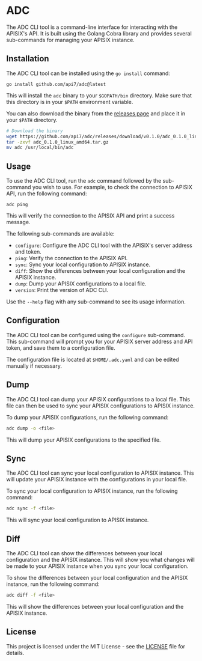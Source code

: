# ADC

The ADC CLI tool is a command-line interface for interacting with the APISIX's API. It is built using the Golang Cobra library and provides several sub-commands for managing your APISIX instance.

## Installation

The ADC CLI tool can be installed using the `go install` command:

```
go install github.com/api7/adc@latest
```

This will install the `adc` binary to your `$GOPATH/bin` directory. Make sure that this directory is in your `$PATH` environment variable.

You can also download the binary from the [releases page](https://github.com/api7/adc/releases) and place it in your `$PATH` directory.

```bash
# Download the binary
wget https://github.com/api7/adc/releases/download/v0.1.0/adc_0.1.0_linux_amd64.tar.gz
tar -zxvf adc_0.1.0_linux_amd64.tar.gz
mv adc /usr/local/bin/adc
```

## Usage

To use the ADC CLI tool, run the `adc` command followed by the sub-command you wish to use. For example, to check the connection to APISIX API, run the following command:

```
adc ping
```

This will verify the connection to the APISIX API and print a success message.

The following sub-commands are available:

- `configure`: Configure the ADC CLI tool with the APISIX's server address and token.
- `ping`: Verify the connection to the APISIX API.
- `sync`: Sync your local configuration to APISIX instance.
- `diff`: Show the differences between your local configuration and the APISIX instance.
- `dump`: Dump your APISIX configurations to a local file.
- `version`: Print the version of ADC CLI.

Use the `--help` flag with any sub-command to see its usage information.

## Configuration

The ADC CLI tool can be configured using the `configure` sub-command. This sub-command will prompt you for your APISIX server address and API token, and save them to a configuration file.

The configuration file is located at `$HOME/.adc.yaml` and can be edited manually if necessary.

## Dump

The ADC CLI tool can dump your APISIX configurations to a local file. This file can then be used to sync your APISIX configurations to APISIX instance.

To dump your APISIX configurations, run the following command:

```bash
adc dump -o <file>
```

This will dump your APISIX configurations to the specified file.

## Sync

The ADC CLI tool can sync your local configuration to APISIX instance. This will update your APISIX instance with the configurations in your local file.

To sync your local configuration to APISIX instance, run the following command:

```bash
adc sync -f <file>
```

This will sync your local configuration to APISIX instance.

## Diff

The ADC CLI tool can show the differences between your local configuration and the APISIX instance. This will show you what changes will be made to your APISIX instance when you sync your local configuration.

To show the differences between your local configuration and the APISIX instance, run the following command:

```bash
adc diff -f <file>
```

This will show the differences between your local configuration and the APISIX instance.


## License

This project is licensed under the MIT License - see the [LICENSE](LICENSE) file for details.
